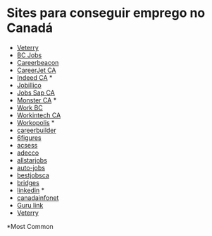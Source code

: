 # Sites para conseguir emprego no Canadá

- [Veterry](https://www.vettery.com/)
- [BC Jobs](https://www.bcjobs.ca)
- [Careerbeacon](https://www.careerbeacon.com)
- [CareerJet CA](https://www.careerjet.ca)
- [Indeed CA](https://www.indeed.ca) \*
- [Jobillico](https://www.jobillico.com)
- [Jobs Sap CA](https://jobs.sap.com)
- [Monster CA](https://www.monster.ca) \*
- [Work BC](https://www.workbc.ca)
- [Workintech CA](https://www.workintech.ca)
- [Workopolis](https://www.workopolis.com) \*
- [careerbuilder](https://www.careerbuilder.ca)
- [6figures](https://www.6figures.com)
- [acsess](https://www.acsess.org)
- [adecco](https://www.adecco.ca)
- [allstarjobs](https://www.allstarjobs.ca)
- [auto-jobs](https://www.auto-jobs.ca)
- [bestjobsca](https://www.bestjobsca.com)
- [bridges](https://www.bridges.com)
- [linkedin](https://www.ca.linkedin.com) \*
- [canadainfonet](https://www.canadainfonet.org)
- [Guru link](www.gurulink.ca)
- [Veterry](https://www.vettery.com/)

<!-- 
Quem quiser transformar esse sites em links, fique a vontade, só peço atenção para colocar os de feira de emprego no arquivo 'feira-empregos'. Obrigado!
www.canadajobs.com
www.canadiancareers.com
www.canadianjobs.com
www.careego.com
www.careeraim.com
www.careerbeacon.com
www.careeredge.ca
www.careerjet.ca
www.careerkey.com
www.charityvillage.com
www.cisystems.com
www.contactpoint.ca
www.cooljobscanada.com
www.coreservicesinc.com
www.dice.com
www.directjobs.ca
www.educationcanada.com
www.eluta.ca
www.fepsearchgroup.com
www.freshgigs.ca
www.geographyjobs.ca
www.glassdoor.ca
www.headhuntersdirectory.com
www.helpunlimited.ca
www.higherbracket.ca
www.hirecanada.ca
www.hireimmigrants.ca
www.hodes.com
www.hrinfodesk.com
www.hunt.ca
www.ianmartin.com
www.ictc-ctic.ca
www.indeed.ca
www.inteqna.com
www.jobbank.gc.ca
www.jobforum.ca
www.jobpostcanada.com
www.jobpostings.ca
www.jobs-emplois.gc.ca
www.jobs-open.ca
www.jobs.ca
www.jobs.itworldcanada.com
www.jobshark.com
www.jobsog.com
www.jobspress.com
www.JustTechJobs.com
www.kellyservices.ca
www.mechanicshub.com
www.mediajobsearchcanada.com
www.monster.ca
www.neuvoo.ca
www.prosearchnetworkgroup.com
www.qsic.org
www.quantum.ca
www.randstad.ca
www.resumark.com
www.salesforcesearch.com
www.simplyhired.ca
www.sisystems.com
www.studentsinbusiness.ca
www.talentegg.ca
www.TechCareers.com
www.theladders.com
www.vtrac.com
www.westforcecanada.com
www.workopolis.ca
www.workopolis.com
www.wowjobs.ca
www.youhaveaproject.com
www.youth.gc.ca
 -->

\*Most Common
